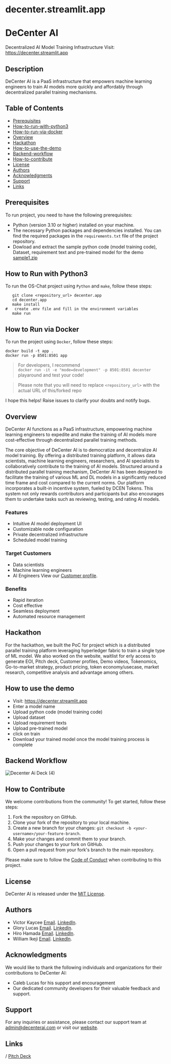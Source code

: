 # decenter.streamlit.app
# DeCenter AI

Decentralized AI Model Training Infrastructure
Visit: https://decenter.streamlit.app

## Description

DeCenter AI is a PaaS infrastructure that empowers machine learning engineers to train AI models more quickly and affordably through decentralized parallel training mechanisms.

## Table of Contents
- [Prerequisites](#prerequisites)
- [How-to-run-with-python3](#How-to-run-with-python3)
- [How-to-run-via-docker](#How-to-run-via-docker)
- [Overview](#overview)
- [Hackathon](#hackathon)
- [How-to-use-the-demo](#how-to-use-the-demo)
- [Backend-workflow](#backend-workflow)
- [How-to-contribute](#how-to-contribute)
- [License](#license)
- [Authors](#authors)
- [Acknowledgments](#acknowledgments)
- [Support](#support)
- [Links](#links)

## Prerequisites

To run  project, you need to have the following prerequisites:

- Python (version 3.10 or higher) installed on your machine.
- The necessary Python packages and dependencies installed. You can find the required packages in the `requirements.txt`
  file of the project repository.
- Dowload and extract the sample python code (model training code), Dataset, requirement text and pre-trained model for the demo [sample1.zip](https://github.com/Nasfame/decenter.streamlit.app/files/12517829/sample1.zip)


## How to Run with Python3

To run the OS-Chat project using `Python` and `make`, follow these steps:

```shell
   git clone <repository_url> decenter.app
   cd decenter.app
   make install
#   create .env file and fill in the environment variables
   make run
```

## How to Run via Docker

To run the project using `Docker`, follow these steps:

```shell
docker build -t app .
docker run -p 8501:8501 app
```

> For developers,
> I recommend <br>
> ```docker run -it -e "mode=development" -p 8501:8501 decenter``` <br>
> playaround and test your code!


> Please note that you will need to replace `<repository_url>` with the actual URL of this/forked repo

I hope this helps! Raise issues to clarify your doubts and notify bugs.

## Overview
DeCenter AI functions as a PaaS infrastructure, empowering machine learning engineers to expedite and make the training of AI models more cost-effective through decentralized parallel training methods.

The core objective of DeCenter AI is to democratize and decentralize AI model training. By offering a distributed training platform, it allows data scientists, machine learning engineers, researchers, and AI specialists to collaboratively contribute to the training of AI models. Structured around a distributed parallel training mechanism, DeCenter AI has been designed to facilitate the training of various ML and DL models in a significantly reduced time frame and cost compared to the current norms.
Our platform incorporates a built-in incentive system, fueled by DCEN Tokens. This system not only rewards contributors and participants but also encourages them to undertake tasks such as reviewing, testing, and rating AI models.

### Features
- Intuitive AI model deployment UI
- Customizable node configuration
- Private decentralized infrastructure
- Scheduled model training

 ### Target Customers
- Data scientists
- Machine learning engineers
- AI Engineers
View our [Customer profile](https://www.canva.com/design/DAFri_nB4wo/eI4WrI2aQGyfy6T1bx4ZTQ/view?utm_content=DAFri_nB4wo&utm_campaign=designshare&utm_medium=link&utm_source=publishsharelink).
 
  
 ### Benefits 
- Rapid iteration
- Cost effective
- Seamless deployment
- Automated resource management

  
## Hackathon
For the hackathon, we built the PoC for project which is a distributed parallel training platform leveraging hyperledger fabric to train a single type of ML model. We also worked on the website, waitlist for erly access to generate EOI, Pitch deck, Customer profiles, Demo videos, Tokenomics, Go-to-market strategy, product pricing, token economy/usecase, market research, competitive analysis and advantage among others.

## How to use the demo
- Visit: https://decenter.streamlit.app
- Enter a model name
- Upload python code (model training code)
- Upload dataset
- Upload requirement texts
- Upload pre-trained model
- click on train
- Download your trained model once the model training process is complete

## Backend Workflow
![Decenter Ai Deck (4)](https://github.com/Nasfame/decenter.streamlit.app/assets/131058062/d233ea0c-e09e-4787-a9f5-997bde5902a7)



## How to Contribute

We welcome contributions from the community! To get started, follow these steps:

1. Fork the repository on GitHub.
2. Clone your fork of the repository to your local machine.
3. Create a new branch for your changes: `git checkout -b <your-username>/your-feature-branch`.
4. Make your changes and commit them to your branch.
5. Push your changes to your fork on GitHub.
6. Open a pull request from your fork's branch to the main repository.

Please make sure to follow the [Code of Conduct](./CODE_OF_CONDUCT.md) when contributing to this project.
## License

DeCenter AI is released under the [MIT License](https://opensource.org/licenses/MIT).

## Authors

- Victor Kaycee [Email](victorkaycee17@gmail.com).  [Linkedln](https://www.linkedin.com/in/victor-kaycee). 
- Glory Lucas  [Email](lucasgold24@gmail.com).  [Linkedln](https://www.linkedin.com/in/glorylucas/). 
- Hiro Hamada  [Email](laciferin@gmail.com).  [Linkedln](http://linkedin.com/in/laciferin/). 
- William Ikeji  [Email](williamikeji@gmail.com).  [Linkedln](https://www.linkedin.com/in/codypharm/). 

## Acknowledgments

We would like to thank the following individuals and organizations for their contributions to DeCenter AI:

- Caleb Lucas for his support and encouragement
- Our dedicated community developers for their valuable feedback and support.

## Support

For any inquiries or assistance, please contact our support team at admin@decenterai.com or visit our [website](https://decenterai.com/).


## Links

/  [Pitch Deck](https://www.canva.com/design/DAFqtW99aQA/JaMUR8Gc23ODJXcEd6PGMw/view?utm_content=DAFqtW99aQA&utm_campaign=designshare&utm_medium=link&utm_source=publishsharelink)
